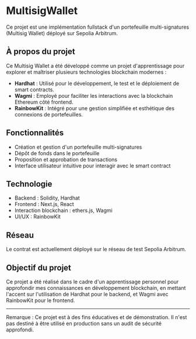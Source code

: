 # MultisigWallet

Ce projet est une implémentation fullstack d'un portefeuille multi-signatures (Multisig Wallet) déployé sur Sepolia Arbitrum.

## À propos du projet

Ce Multisig Wallet a été développé comme un projet d'apprentissage pour explorer et maîtriser plusieurs technologies blockchain modernes :

- **Hardhat** : Utilisé pour le développement, le test et le déploiement de smart contracts.
- **Wagmi** : Employé pour faciliter les interactions avec la blockchain Ethereum côté frontend.
- **RainbowKit** : Intégré pour une gestion simplifiée et esthétique des connexions de portefeuilles.

## Fonctionnalités

- Création et gestion d'un portefeuille multi-signatures
- Dépôt de fonds dans le portefeuille
- Proposition et approbation de transactions
- Interface utilisateur intuitive pour interagir avec le smart contract

## Technologie

- Backend : Solidity, Hardhat
- Frontend : Next.js, React
- Interaction blockchain : ethers.js, Wagmi
- UI/UX : RainbowKit

## Réseau

Le contrat est actuellement déployé sur le réseau de test Sepolia Arbitrum.

## Objectif du projet

Ce projet a été réalisé dans le cadre d'un apprentissage personnel pour approfondir mes connaissances en développement blockchain, en mettant l'accent sur l'utilisation de Hardhat pour le backend, et Wagmi avec RainbowKit pour le frontend.

---

Remarque : Ce projet est à des fins éducatives et de démonstration. Il n'est pas destiné à être utilisé en production sans un audit de sécurité approfondi.
